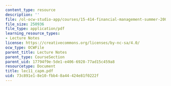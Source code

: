 ```yaml
---
content_type: resource
description: ''
file: /ol-ocw-studio-app/courses/15-414-financial-management-summer-2003/73c891e18e10fbb48a44424e81f0222f_lec11_capm.pdf
file_size: 250936
file_type: application/pdf
learning_resource_types:
- Lecture Notes
license: https://creativecommons.org/licenses/by-nc-sa/4.0/
ocw_type: OCWFile
parent_title: Lecture Notes
parent_type: CourseSection
parent_uid: 17794f9e-5de1-e406-6928-77ad15c459a8
resourcetype: Document
title: lec11_capm.pdf
uid: 73c891e1-8e10-fbb4-8a44-424e81f0222f
---
```

